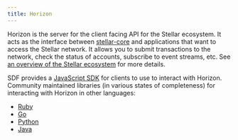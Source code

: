 ```yaml
---
title: Horizon
---
```


Horizon is the server for the client facing API for the Stellar ecosystem.  It acts as the interface between [stellar-core](https://stellar.org/developers/learn/stellar-core) and applications that want to access the Stellar network. It allows you to submit transactions to the network, check the status of accounts, subscribe to event streams, etc. See [an overview of the Stellar ecosystem](https://stellar.org/developers/learn/) for more details.

SDF provides a [JavaScript SDK](https://stellar.org/developers/learn/js-stellar) for clients to use to interact with Horizon.
Community maintained libraries (in various states of completeness) for interacting with Horizon in other languages:<br>
- [Ruby](https://github.com/stellar/ruby-stellar-sdk)
- [Go](https://github.com/stellar/go-stellar-base)
- [Python](https://github.com/StellarCN/py-stellar-base)
- [Java](https://github.com/stellar/java-stellar-base)
